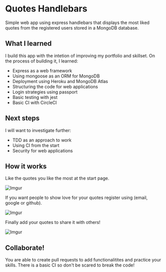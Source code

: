 # Quotes Handlebars
Simple web app using express handlebars that displays the most liked quotes from the registered users stored in a MongoDB database.

## What I learned
I build this app with the intetion of improving my portfolio and skillset. On the process of building it, I learned:
- Express as a web framework
- Using mongoose as an ORM for MongoDB
- Deployment using Heroku and MongoDB Atlas
- Structuring the code for web applications
- Login strategies using passport
- Basic testing with jest
- Basic CI with CircleCI

## Next steps
I will want to investigate further: 
- TDD as an approach to work
- Using CI from the start
- Security for web applications

## How it works
Like the quotes you like the most at the start page.  

![Imgur](https://i.imgur.com/gctIDkz.png)

If you want people to show love for your quotes register using (email, google or github).  

![Imgur](https://i.imgur.com/zPvR6L8.png)  
  
Finally add your quotes to share it with others!  
  
![Imgur](https://i.imgur.com/zlLF1Ep.png)

## Collaborate!
You are able to create pull requests to add functionalitites and practice your skills. There is a basic CI so don't be scared to break the code!
